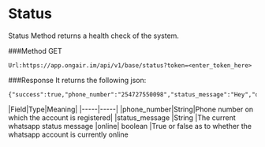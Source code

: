 # Status

Status
Method returns a health check of the system.

###Method
GET

    Url:https://app.ongair.im/api/v1/base/status?token=<enter_token_here>

###Response
It returns the following json:

    {"success":true,"phone_number":"254727550098","status_message":"Hey","online":false}


|Field|Type|Meaning|
|-----|-----|
|phone_number|String|Phone number on which the account is registered|
|status_message	|String	|The current whatsapp status message
|online|	boolean	|True or false as to whether the whatsapp account is currently online

